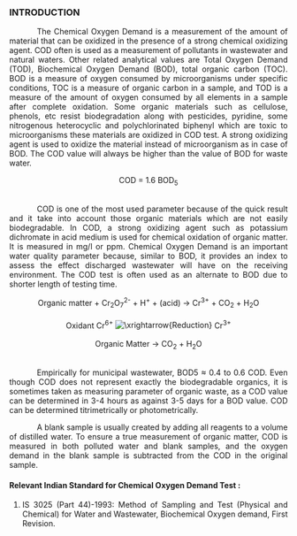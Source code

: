 ### INTRODUCTION<br>

<p style="text-indent:50px; text-align:justify;">The Chemical Oxygen Demand is a measurement of the amount of material that can be oxidized in the presence of a strong chemical oxidizing agent. COD often is used as a measurement of pollutants in wastewater and natural waters. Other related analytical values are Total Oxygen Demand (TOD), Biochemical Oxygen Demand (BOD), total organic carbon (TOC). BOD is a measure of oxygen consumed by microorganisms under specific conditions, TOC is a measure of organic carbon in a sample, and TOD is a measure of the amount of oxygen consumed by all elements in a sample after complete oxidation. Some organic materials such as cellulose, phenols, etc resist biodegradation along with pesticides, pyridine, some nitrogenous heterocyclic and polychlorinated biphenyl which are toxic to microorganisms these materials are oxidized in COD test. A strong oxidizing agent is used to oxidize the material instead of microorganism as in case of BOD. The COD value will always be higher than the value of BOD for waste water.</p>

<center>COD = 1.6 BOD<sub>5</sub></center><br>

<p style="text-indent:50px; text-align:justify;">COD is one of the most used parameter because of the quick result and it take into account those organic materials which are not easily biodegradable. In COD, a strong oxidizing agent such as potassium dichromate in acid medium is used for chemical oxidation of organic matter. It is measured in mg/l or ppm. Chemical Oxygen Demand is an important water quality parameter because, similar to BOD, it provides an index to assess the effect discharged wastewater will have on the receiving environment. The COD test is often used as an alternate to BOD due to shorter length of testing time.</p>

<center>Organic matter + Cr<sub>2</sub>O<sub>7</sub><sup>2-</sup> + H<sup>+</sup> + (acid) → Cr<sup>3+</sup> +  CO<sub>2</sub> + H<sub>2</sub>O</center><br>

<center>Oxidant Cr<sup>6+</sup> <img src="http://latex.codecogs.com/png.latex?\fn_jvn&space;\xrightarrow{Reduction}" title="\xrightarrow{Reduction}" />  Cr<sup>3+</sup></center><br>

<center>Organic Matter → CO<sub>2</sub> + H<sub>2</sub>O</center><br>

<p style="text-indent:50px; text-align:justify;">Empirically for municipal wastewater, BOD5 ≈ 0.4 to 0.6 COD. Even though COD does not represent exactly the biodegradable organics, it is sometimes taken as measuring parameter of organic waste, as a COD value can be determined in 3-4 hours as against 3-5 days for a BOD value. COD can be determined titrimetrically or photometrically.</p>

<p style="text-indent:50px; text-align:justify;">A blank sample is usually created by adding all reagents to a volume of distilled water. To ensure a true measurement of organic matter, COD is measured in both polluted water and blank samples, and the oxygen demand in the blank sample is subtracted from the COD in the original sample.</p>

#### Relevant Indian Standard for Chemical Oxygen Demand Test :
1. <p style="text-align:justify;">IS 3025 (Part 44)-1993: Method of Sampling and Test (Physical and Chemical) for Water and Wastewater, Biochemical Oxygen demand, First Revision.</p>

